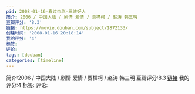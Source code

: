 ```yaml
---
pid: 2008-01-16-看过电影-三峡好人
简介: 2006 / 中国大陆 / 剧情 爱情 / 贾樟柯 / 赵涛 韩三明
豆瓣评分: '8.3'
链接: https://movie.douban.com/subject/1872133/
创建时间: '2008-01-16 20:18:14'
我的评分: '4'
标签:
评论:
tags: [douban]
categories: [timeline]
---
```

简介:2006 / 中国大陆 / 剧情 爱情 / 贾樟柯 / 赵涛 韩三明
豆瓣评分:8.3
[链接](https://movie.douban.com/subject/1872133/)
我的评分:4
标签:
评论:
